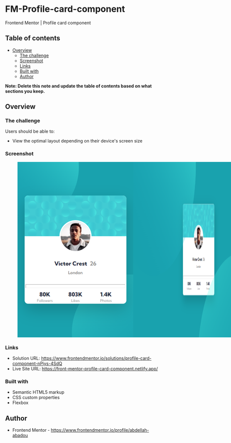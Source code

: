 # FM-Profile-card-component
Frontend Mentor | Profile card component

## Table of contents

- [Overview](#overview)
  - [The challenge](#the-challenge)
  - [Screenshot](#screenshot)
  - [Links](#links)
  - [Built with](#built-with)
  - [Author](#author)

**Note: Delete this note and update the table of contents based on what sections you keep.**

## Overview

### The challenge

Users should be able to:

- View the optimal layout depending on their device's screen size

### Screenshot

<figure style="display: flex;">
  <img src="screenshot/desktop_preview.jpeg" alt="screenshot_for_desktop_preview">
  <img src="screenshot/mobile_preview.jpeg" alt="screenshot_for_mobile_preview">
</figure>

### Links

- Solution URL: https://www.frontendmentor.io/solutions/profile-card-component-nPiys-4SdQ
- Live Site URL: https://front-mentor-profile-card-component.netlify.app/

### Built with

- Semantic HTML5 markup
- CSS custom properties
- Flexbox

## Author

- Frontend Mentor - https://www.frontendmentor.io/profile/abdellah-abadou
